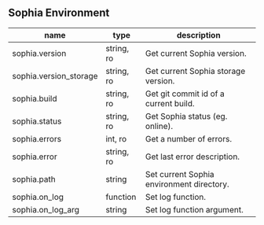 
Sophia Environment
------------------

| name | type | description  |
|---|---|---|
| sophia.version | string, ro | Get current Sophia version. |
| sophia.version\_storage | string, ro  | Get current Sophia storage version. |
| sophia.build | string, ro | Get git commit id of a current build. |
| sophia.status | string, ro | Get Sophia status (eg. online). |
| sophia.errors | int, ro | Get a number of errors. |
| sophia.error | string, ro | Get last error description. |
| sophia.path | string  | Set current Sophia environment directory. |
| sophia.on\_log | function  | Set log function. |
| sophia.on\_log\_arg | string  | Set log function argument. |
